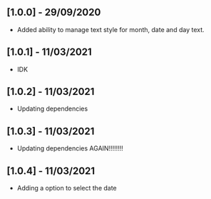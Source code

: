 ## [1.0.0] - 29/09/2020

* Added ability to manage text style for month, date and day text.

## [1.0.1] - 11/03/2021

* IDK

## [1.0.2] - 11/03/2021

* Updating dependencies

## [1.0.3] - 11/03/2021

* Updating dependencies AGAIN!!!!!!!!

## [1.0.4] - 11/03/2021

* Adding a option to select the date